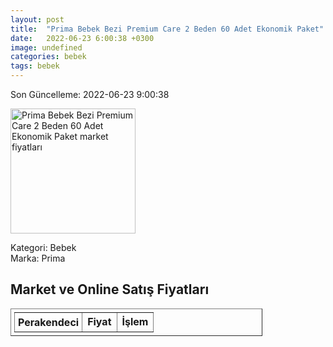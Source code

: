 ```yaml
---
layout: post
title:  "Prima Bebek Bezi Premium Care 2 Beden 60 Adet Ekonomik Paket"
date:   2022-06-23 6:00:38 +0300
image: undefined
categories: bebek
tags: bebek
---
```


Son Güncelleme: 2022-06-23 9:00:38

<img src="undefined" width="200" alt="Prima Bebek Bezi Premium Care 2 Beden 60 Adet Ekonomik Paket market fiyatları" />

Kategori: Bebek
<br />
Marka: Prima

<h2>Market ve Online Satış Fiyatları</h2>

<table border="1" style="padding: 5px;width:80%;">
  <tr>
    <td style="padding: 5px;"><strong>Perakendeci</strong></td>
    <td><strong>Fiyat</strong></td>
    <td><strong>İşlem</strong></td>
  </tr>
  
</table>
